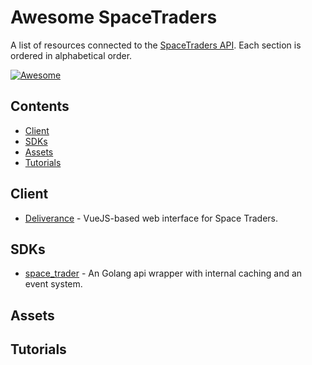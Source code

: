 # Awesome SpaceTraders

A list of resources connected to the [SpaceTraders API](https://spacetraders.io/). Each section is ordered in alphabetical order.

[![Awesome](https://awesome.re/badge-flat.svg)](https://awesome.re)

## Contents

- [Client](#client)
- [SDKs](#sdks)
- [Assets](#assets)
- [Tutorials](#tutorials)

## Client
* [Deliverance](https://github.com/Stumblinbear/Deliverance) - VueJS-based web interface for Space Traders.

## SDKs
- [space_trader](https://github.com/HOWZ1T/space_trader) - An Golang api wrapper with internal caching and an event system.

## Assets

## Tutorials
